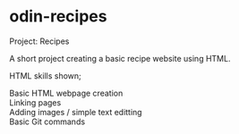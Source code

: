 # odin-recipes
Project: Recipes

A short project creating a basic recipe website using HTML.

HTML skills shown;

Basic HTML webpage creation
<br>
Linking pages
<br>
Adding images / simple text editting
<br>
Basic Git commands
